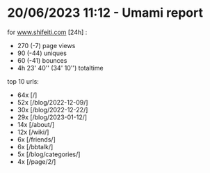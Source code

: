 # 20/06/2023 11:12 - Umami report
for www.shifeiti.com [24h] :

 - 270 (-7) page views
 - 90 (-44) uniques
 - 60 (-41) bounces
 - 4h 23' 40'' (34' 10'') totaltime


top 10 urls:
 - 64x [/]
 - 52x [/blog/2022-12-09/]
 - 30x [/blog/2022-12-22/]
 - 29x [/blog/2023-01-12/]
 - 14x [/about/]
 - 12x [/wiki/]
 - 6x [/friends/]
 - 6x [/bbtalk/]
 - 5x [/blog/categories/]
 - 4x [/page/2/]


